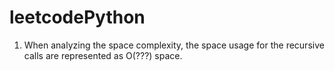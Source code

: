 # leetcodePython

1. When analyzing the space complexity, the space usage for the recursive calls are represented as O(???) space.

